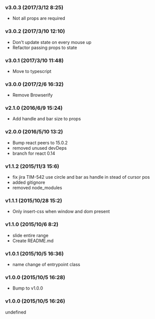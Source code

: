 ### v3.0.3	(2017/3/12 8:25)
* Not all props are required

### v3.0.2	(2017/3/10 12:10)
* Don't update state on every mouse up
* Refactor passing props to state

### v3.0.1	(2017/3/10 11:48)
* Move to typescript

### v3.0.0	(2017/2/6 16:32)
* Remove Browserify

### v2.1.0	(2016/6/9 15:24)
* Add handle and bar size to props

### v2.0.0	(2016/5/10 13:2)
* Bump react peers to 15.0.2
* removed unused devDeps
* branch for react 0.14

### v1.1.2	(2015/11/3 15:6)
* fix jira TIM-542 use circle and bar as handle in stead of cursor pos
* added gitignore
* removed node_modules

### v1.1.1	(2015/10/28 15:2)
* Only insert-css when window and dom present

### v1.1.0	(2015/10/6 8:2)
* slide entire range
* Create README.md

### v1.0.1	(2015/10/5 16:36)
* name change of entrypoint class

### v1.0.0	(2015/10/5 16:28)
* Bump to v1.0.0

### v1.0.0	(2015/10/5 16:26)


undefined